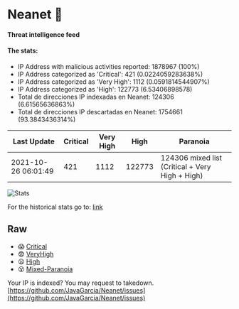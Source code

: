 # Neanet :hocho:
#### Threat intelligence feed
#### The stats:

- IP Address with malicious activities reported: 1878967 (100%)
- IP Address categorized as 'Critical':  421 (0.0224059283638%)
- IP Address categorized as 'Very High':  1112 (0.0591814544907%)
- IP Address categorized as 'High':  122773 (6.53406898578)
- Total de direcciones IP indexadas en Neanet:  124306 (6.61565636863%)
- Total de direcciones IP descartadas en Neanet:  1754661 (93.3843436314%)

| Last Update | Critical | Very High | High | Paranoia |
| --- | --- | --- | --- | --- |
| 2021-10-26 06:01:49 | 421 | 1112 | 122773 | 124306 mixed list (Critical + Very High + High)|

![Stats](https://docs.google.com/spreadsheets/d/e/2PACX-1vSnaNMIXVabIpDJjufMlzH7poXnshF3mgd8Is1g9ytUEzVsP5my4Trn8f-xkoLLQ38xpL3HtmUexLo6/pubchart?oid=501124687&format=image)

For the historical stats go to: [link](/stats.csv)
## Raw
- :scream: [Critical](https://raw.githubusercontent.com/JavaGarcia/Neanet/master/blacklists/neanet_critical.txt)
- :fearful: [VeryHigh](https://raw.githubusercontent.com/JavaGarcia/Neanet/master/blacklists/neanet_veryHigh.txtt)
- :frowning: [High](https://raw.githubusercontent.com/JavaGarcia/Neanet/master/blacklists/neanet_high.txt)
- :dizzy_face: [Mixed-Paranoia](https://raw.githubusercontent.com/JavaGarcia/Neanet/master/blacklists/neanet_all.txt)


Your IP is indexed? You may request to takedown. [https://github.com/JavaGarcia/Neanet/issues](https://github.com/JavaGarcia/Neanet/issues)


























































































































































































































































































































































































































































































































































































































































































































































































































































































































































































































































































































































































































































































































































































































































































































































































































































































































































































































































































































































































































































































































































































































































































































































































































































































































































































































































































































































































































































































































































































































































































































































































































































































































































































































































































































































































































































































































































































































































































































































































































































































































































































































































































































































































































































































































































































































































































































































































































































































































































































































































































































































































































































































































































































































































































































































































































































































































































































































































































































































































































































































































































































































































































































































































































































































































































































































































































































































































































































































































































































































































































































































































































































































































































































































































































































































































































































































































































































































































































































































































































































































































































































































































































































































































































































































































































































































































































































































































































































































































































































































































































































































































































































































































































































































































































































































































































































































































































































































































































